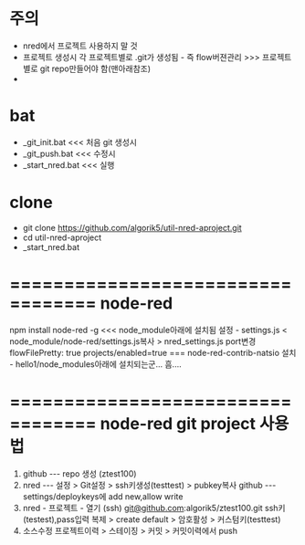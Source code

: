 # 주의
- nred에서 프로젝트 사용하지 말 것
- 프로젝트 생성시 각 프로젝트별로 .git가 생성됨 - 즉 flow버젼관리 >>> 프로젝트별로 git repo만들어야 함(맨아래참조)
- 


# bat
- _git_init.bat <<< 처음 git 생성시
- _git_push.bat <<< 수정시
- _start_nred.bat <<< 실행



# clone
- git clone https://github.com/algorik5/util-nred-aproject.git
- cd util-nred-aproject
- _start_nred.bat



# ================================== node-red
npm install node-red -g <<< node_module아래에 설치됨
설정 - settings.js < node_module/node-red/settings.js복사 > nred_settings.js 
	port변경
	flowFilePretty: true
	projects/enabled=true
=== node-red-contrib-natsio 설치 - hello1/node_modules아래에 설치되는군... 흠....

# ================================== node-red git project 사용법
1. github --- repo 생성 (ztest100)
2. nred --- 설정 > Git설정 > ssh키생성(testtest) > pubkey복사
	github --- settings/deploykeys에 add new,allow write
3. nred - 프로젝트 - 열기
	(ssh) git@github.com:algorik5/ztest100.git
	ssh키(testest),pass입력
	복제 > create default > 암호활성 > 커스텀키(testtest)
4. 소스수정
	 프로젝트이력 > 스테이징 > 커밋 > 커밋이력에서 push

